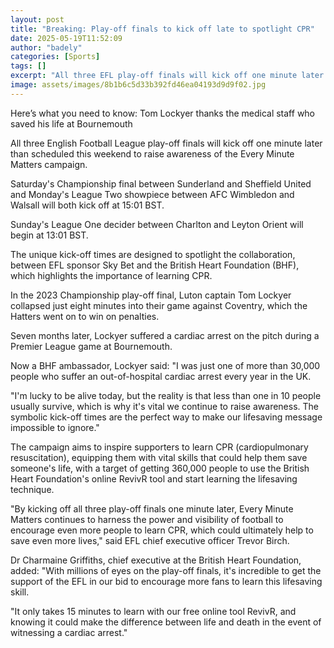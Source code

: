 ```yaml
---
layout: post
title: "Breaking: Play-off finals to kick off late to spotlight CPR"
date: 2025-05-19T11:52:09
author: "badely"
categories: [Sports]
tags: []
excerpt: "All three EFL play-off finals will kick off one minute later than scheduled to raise awareness of the Every Minute Matters CPR campaign."
image: assets/images/8b1b6c5d33b392fd46ea04193d9d9f02.jpg
---
```


Here’s what you need to know: Tom Lockyer thanks the medical staff who saved his life at Bournemouth

All three English Football League play-off finals will kick off one minute later than scheduled this weekend to raise awareness of the Every Minute Matters campaign.

Saturday's Championship final between Sunderland and Sheffield United and Monday's League Two showpiece between AFC Wimbledon and Walsall will both kick off at 15:01 BST.

Sunday's League One decider between Charlton and Leyton Orient will begin at 13:01 BST.

The unique kick-off times are designed to spotlight the collaboration, between EFL sponsor Sky Bet and the British Heart Foundation (BHF), which highlights the importance of learning CPR.

In the 2023 Championship play-off final, Luton captain Tom Lockyer collapsed just eight minutes into their game against Coventry, which the Hatters went on to win on penalties.

Seven months later, Lockyer suffered a cardiac arrest on the pitch during a Premier League game at Bournemouth.

Now a BHF ambassador, Lockyer said: "I was just one of more than 30,000 people who suffer an out-of-hospital cardiac arrest every year in the UK. 

"I'm lucky to be alive today, but the reality is that less than one in 10 people usually survive, which is why it's vital we continue to raise awareness. The symbolic kick-off times are the perfect way to make our lifesaving message impossible to ignore."

The campaign aims to inspire supporters to learn CPR (cardiopulmonary resuscitation), equipping them with vital skills that could help them save someone's life, with a target of getting 360,000 people to use the British Heart Foundation's online RevivR tool and start learning the lifesaving technique.

"By kicking off all three play-off finals one minute later, Every Minute Matters continues to harness the power and visibility of football to encourage even more people to learn CPR, which could ultimately help to save even more lives," said EFL chief executive officer Trevor Birch.

Dr Charmaine Griffiths, chief executive at the British Heart Foundation, added: "With millions of eyes on the play-off finals, it's incredible to get the support of the EFL in our bid to encourage more fans to learn this lifesaving skill.

"It only takes 15 minutes to learn with our free online tool RevivR, and knowing it could make the difference between life and death in the event of witnessing a cardiac arrest."

